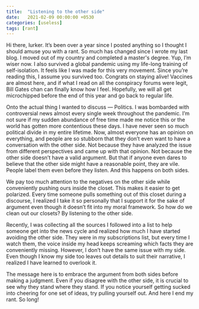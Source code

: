 ```yaml
---
title:  "Listening to the other side"
date:   2021-02-09 00:00:00 +0530
categories: [useless]
tags: [rant]
---
```


Hi there, lurker. It’s been over a year since I posted anything so I thought I
should amuse you with a rant. So much has changed since I wrote my last blog. I
moved out of my country and completed a master's degree. Yup, I’m wiser now. I
also survived a global pandemic using my life-long training of self-isolation.
It feels like I was made for this very movement. Since you’re reading this, I
assume you survived too. Congrats on staying alive! Vaccines are almost here,
and if what I read on all the conspiracy forums were legit, Bill Gates chan can
finally know how I feel. Hopefully, we will all get microchipped before the end
of this year and go back to regular life.

Onto the actual thing I wanted to discuss — Politics. I was bombarded with
controversial news almost every single week throughout the pandemic. I’m not
sure if my sudden abundance of free time made me notice this or the world has
gotten more contentious these days. I have never seen so much political divide
in my entire lifetime. Now, almost everyone has an opinion on everything, and
people are so stubborn that they don’t even want to have a conversation with the
other side. Not because they have analyzed the issue from different perspectives
and came up with that opinion. Not because the other side doesn’t have a valid
argument. But that if anyone even dares to believe that the other side might
have a reasonable point, they are vile. People label them even before they
listen. And this happens on both sides.

We pay too much attention to the negatives on the other side while conveniently
pushing ours inside the closet. This makes it easier to get polarized. Every
time someone pulls something out of this closet during a discourse, I realized I
take it so personally that I support it for the sake of argument even though it
doesn’t fit into my moral framework. So how do we clean out our closets? By
listening to the other side.

Recently, I was collecting all the sources I followed into a list to help
someone get into the news cycle and realized how much I have started avoiding
the other side. They were in my subscriptions list, but every time I watch them,
the voice inside my head keeps screaming which facts they are conveniently
missing. However, I don’t have the same issue with my side. Even though I know
my side too leaves out details to suit their narrative, I realized I have
learned to overlook it.

The message here is to embrace the argument from both sides before making a
judgment. Even if you disagree with the other side, it is crucial to see why
they stand where they stand. If you notice yourself getting sucked into cheering
for one set of ideas, try pulling yourself out. And here I end my rant. So long!